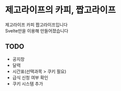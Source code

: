 # 제고라이프의 카피, 짭고라이프

제고라이프 카피 짭고라이프입니다\
Svelte만을 이용해 만들어졌습니다

## TODO

- 공지창
- 달력
- 시간표(선택과목 > 쿠키 필요)
- 급식 신청 여부 확인
- 쿠키 시스템 추가
